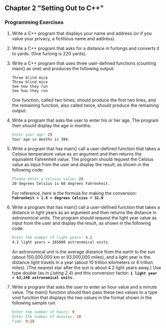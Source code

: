 ## Chapter 2 "Setting Out to C++"
### Programming Exercises

1. Write a C++ program that displays your name and address (or if you value your privacy, a fictitious name and address).

2. Write a C++ program that asks for a distance in furlongs and converts it to yards.
(One furlong is 220 yards).

3. Write a C++ program that uses three user-defined functions (counting main() as one) and produces the following output:
    ```
    Three blind mice
    Three blind mice
    See how they run
    See how they run
    ```
    One function, called two times, should produce the first two lines, and the remaining function, also called twice, should produce the remaining output.

4. Write a program that asks the user to enter his or her age. The program then should display the age in months:
    ```makefile
    Enter your age: 29
    Your age in months is 384.
    ```

5. Write a program that has main() call a user-defined function that takes a Celsius
temperature value as an argument and then returns the equivalent Fahrenheit value.
The program should request the Celsius value as input from the user and display
the result, as shown in the following code:
    ```makefile
    Please enter a Celsius value: 20
    20 degrees Celsius is 68 degrees Fahrenheit.
    ```
    For reference, here is the formula for making the conversion:    
    **`Fahrenheit = 1.8 × degrees Celsius + 32.0`**

6. Write a program that has main() call a user-defined function that takes a distance
in light years as an argument and then returns the distance in astronomical units.
The program should request the light year value as input from the user and display
the result, as shown in the following code:
    ```makefile
    Enter the number of light years: 4.2
    4.2 light years = 265608 astronomical units.
    ```
    An astronomical unit is the average distance from the earth to the sun (about
    150,000,000 km or 93,000,000 miles), and a light year is the distance light travels in
    a year (about 10 trillion kilometers or 6 trillion miles). (The nearest star after the
    sun is about 4.2 light years away.) Use type double (as in *Listing 2.4*) and this conversion factor:
    **`1 light year = 63,240 astronomical units.`**

7. Write a program that asks the user to enter an hour value and a minute value. The main() function 
should then pass these two values to a type void function that displays the two values in the format shown in the following sample run:
    ```makefile
    Enter the number of hours: 9
    Enter the number of minutes: 28
    Time: 9:28
    ```
